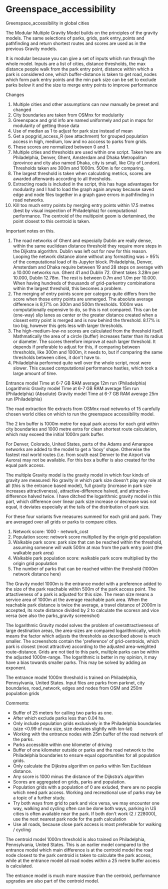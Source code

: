 # Greenspace_accessibility
Greenspace_accessibility in global cities

The Modular Multiple Gravity Model builds on the principles of the gravity models. The same selections of parks, grids, park entry_points and pathfinding and return shortest routes and scores are used as in the previous Gravity models.

It is modular because you can give a set of inputs which run through the whole model. Inputs are a list of cities, distance thresholds, the max distance people walk from the park entry point, distance within which a park is considered one, which buffer-distance is taken to get road_nodes which form park entry points and the min park size can be set to exclude parks below it and the size to merge entry points to improve performance

Changes
1. Multiple cities and other assumptions can now manually be preset and changed
2. City boundaries are taken from OSMnx for modularity
3. Greenspace and grid info are named uniformely and put in maps for modularity of getting those data
4. Use of median as 1 to adjust for park size instead of mean
5. Get a popgrid_access_R (see attachment) for grouped population access in high, medium, low and no acccess to parks from grids.
6. These scores are normalized between 0 and 1.
7. Multiple cities and thresholds are used within one script. Taken here are Philadelphia, Denver, Ghent, Amsterdam and Dhaka Metropolitan (province and city also named Dhaka, city is small, like City of London). Thresholds taken are 300m and 1000m. 500m is for comparing.
8. The largest threshold is taken when calculating metrics, scores are awarded afterwards according to all thresholds.
9. Extracting roads is included in the script, this has huge advantages for modularity and I had to load the graph again anyway because saved edge and node files together in a graph gave errors in pathfinding in road networks.
10. Kill too much entry points by merging entry points within 17.5 metres (best by visual inspection of Philadelphia) for computational performance. The centroid of the multipoint geom is dertemined, the point closest to this centroid is taken.

Important notes on this.
1. The road networks of Ghent and especially Dublin are really dense, within the same euclidean distance threshold they require more steps in the Dijkstra algorithm. Dublin was left out for now for this reason. Looping the network distance alone without any formatting was > 95% of the computational load of its Jupyter block. Philadelphia, Denver, Amsterdam and Dhaka require between 19 and 28 steps on average with a 10.000 networks run. Ghent 41 and Dublin 72. Ghent takes 3.28m per 10.000, Dublin 12.78m. The rest is between 0.7m and 1.0m per 10.000. When having hundreds of thousands of grid-parkentry combinations within the largest threshold, this becomes a problem.
2. The merging of entry points score per category quite differs from the score when those entry points are unmerged. The absolute average difference is 8,17% on 300m and 500m thresholds. 1000m was computationally expensive to do, so this is not compared. This can be (one-way) slip lanes as center or the greater distance created when a closest entry point is merged and is now behind the threshold. 8.17% is too big, however this gets less with larger thresholds.
3. The high-medium-low-no scores are calculated from the threshold itself. Mathmatically the area of a circle (buffer) increases faster than its radius or diameter. The scores therefore improve at each larger threshold. It depends if preferable to adjust for this, if comparing between thresholds, like 300m and 1000m, it needs to, but if comparing the same thresholds between cities, it don't have to.
4. Philadelphia performed quite well over the whole script, most were slower. This caused computational performance hastles, which took a large amount of time.

Entrance model Time at 6-7 GB RAM average 12m run (Philadelphia)
Logarithmic Gravity model Time at 6-7 GB RAM average 15m run (Philadelphia)
(Absolute) Gravity model Time at 6-7 GB RAM average 25m run (Philadelphia)

The road extraction file extracts from OSMnx road networks of 15 carefully chosen world cities on which to run the greenspace accessibility model.

The 2 km buffer is 1000m metre for equal park access for each grid within city boundaries and 1000 metre extra for clean shortest route calculation, which may exceed the initial 1000m park buffer.

For Denver, Colorado, United States, parts of the Adams and Amarapoe networks are added to the model to get a 'boxy' shape. Otherwise the fastest real world routes (i.e. from south east Denver to the Airport via Aurora) may not be available. For this box a buffer is also created for the equal park access.

The multiple Gravity model is the gravity model in which four kinds of gravity are measured: No gravity in which park size doesn't play any role at all (this is the entrance based model), full gravity (increase in park size increases attractiveness), attractive-difference halved, and attractive-difference halved twice. I have ditched the logarithmic gravity model in this part, which difference over linear park size increase or decrease was not equal, it deviates especially at the tails of the distribution of park size.

For these four variants five measures summed for each grid and park. They are averaged over all grids or parks to compare cities.

1. Network score: 1000 - network_cost
2. Population score: network score multiplied by the origin grid population
3. Walkable park score: park size that can be reached within the threshold, assuming someone will walk 500m at max from the park entry point (the walkable park area)
4. Walkable park population score: walkable park score multiplied by the origin grid population
5. The number of parks that can be reached within the threshold (1000m network distance here)

The Gravity model 1000m is the entrance model with a preference added to the size of the park reachable within 500m of the park access point. The attactiveness of a park is adjusted for this size. The mean size means a service area of 1000m at the average reachable park area. When the reachable park distance is twice the average, a travel distance of 2000m is accepted, its route distance divided by 2 to calculate the scoresn and vice versa (see also the parks_gravity screenshot)

The logarithmic Gravity model solves the problem of overattractiveness of large destination areas, the area-sizes are compared logarithmically, which means the factor which adjusts the thresholds as described above is much smaller. The screenshots contain the 'preference' of grid-centroids, which park is closest (most attractive) according to the adjusted area-weighted route-distance. Grids are not tied to this park, multiple parks can be within the adjusted 1000m-range. The logarithmic is better in my opinion, it may have a bias towards smaller parks. This may be solved by adding an exponent.

The entrance model 1000m threshold is trained on Philadelphia, Pennsylvania, United States.
Input files are parks from parknet, city boundaries, road_network, edges and nodes from OSM and 250m population grids

Comments:
-	Buffer of 25 meters for calling two parks as one.
-	After which exclude parks less than 0.04 ha.
-	Only include population grids exclusively in the Philadelphia boundaries (size <0.99 of max size, size deviates slightly with lon-lat)
-	Working with the entrance nodes with 25m buffer of the road network of the parks.
-	Parks accessible within one kilometer of driving
-	Buffer of one kilometer outside or parks and the road network to the Philadelphia boundaries to ensure equal opportunities for all population grids.
-	Only calculate the Dijkstra algorithm on parks within 1km Euclidean distance.
-	Any score is 1000 minus the distance of the Dijkstra’s algorithm
-	Scores are aggregated on grids, parks and population.
-	Population grids with a population of 0 are exluded, there are no people which need park access. Working and recreational use of parks may be a topic of a further study.
-	Try both ways from grid to park and vice versa, we may encounter one way, walking and cycling often can be done both ways, parking in US cities is often available near the park. If both don't work (2 / 228000), use the next nearest park node for the path calculation
-	Use all roads, because close park access is most preferable for walking / cycling

The centroid model 1000m threshold is also trained on Philadelphia, Pennsylvania, United States. This is an earlier model compared to the entrance model which main difference is at the centroid model the road node closest to the park centroid is taken to calculate the park access, while at the entrance model all road nodes within a 25 metre buffer access is calculated.

The entrance model is much more massive than the centroid, performance upgrades are also part of the centroid model.
